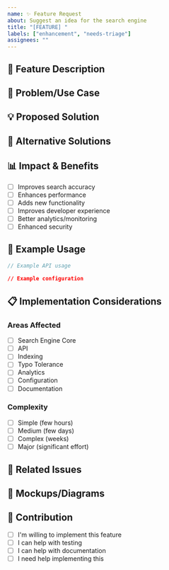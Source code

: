 ```yaml
---
name: ✨ Feature Request
about: Suggest an idea for the search engine
title: "[FEATURE] "
labels: ["enhancement", "needs-triage"]
assignees: ""
---
```


## 🎯 Feature Description

<!-- A clear and concise description of what you want to happen -->

## 🤔 Problem/Use Case

<!-- Is your feature request related to a problem? Please describe. -->
<!-- Describe the use case that would benefit from this feature -->

## 💡 Proposed Solution

<!-- Describe the solution you'd like -->

## 🔄 Alternative Solutions

<!-- Describe any alternative solutions or features you've considered -->

## 📊 Impact & Benefits

<!-- How would this feature benefit users? -->

- [ ] Improves search accuracy
- [ ] Enhances performance
- [ ] Adds new functionality
- [ ] Improves developer experience
- [ ] Better analytics/monitoring
- [ ] Enhanced security

## 🧪 Example Usage

<!-- If applicable, provide examples of how this feature would be used -->

```go
// Example API usage
```

```json
// Example configuration
```

## 📋 Implementation Considerations

<!-- Any thoughts on implementation? -->

### Areas Affected

- [ ] Search Engine Core
- [ ] API
- [ ] Indexing
- [ ] Typo Tolerance
- [ ] Analytics
- [ ] Configuration
- [ ] Documentation

### Complexity

- [ ] Simple (few hours)
- [ ] Medium (few days)
- [ ] Complex (weeks)
- [ ] Major (significant effort)

## 🔗 Related Issues

<!-- Link to related issues or discussions -->

## 📸 Mockups/Diagrams

<!-- If applicable, add mockups, diagrams, or visual examples -->

## 🤝 Contribution

- [ ] I'm willing to implement this feature
- [ ] I can help with testing
- [ ] I can help with documentation
- [ ] I need help implementing this
